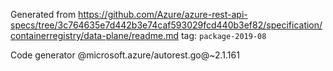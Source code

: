 Generated from https://github.com/Azure/azure-rest-api-specs/tree/3c764635e7d442b3e74caf593029fcd440b3ef82/specification/containerregistry/data-plane/readme.md tag: `package-2019-08`

Code generator @microsoft.azure/autorest.go@~2.1.161

